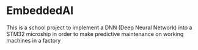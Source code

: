 # EmbeddedAI
This is a school project to implement a DNN (Deep Neural Network) into a STM32 microship in order to make predictive maintenance on working machines in a factory
